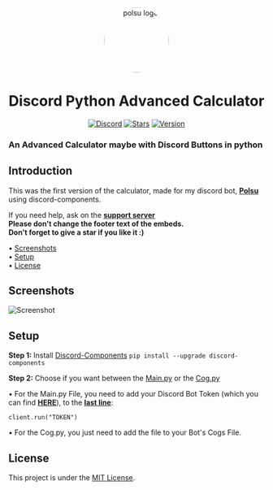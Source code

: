 <div align="center">
    <a href="https://discord.gg/xm9QX3Q"><img src="https://cdn.discordapp.com/attachments/831872376140070943/848225322640998400/polsu.png" alt="polsu logo" height="128" style="border-radius: 50%"></a>
    <h1>Discord Python Advanced Calculator</h1>
</div>
<div align="center">
        <a href="https://discord.gg/xm9QX3Q"><img src="https://img.shields.io/discord/761623845119328257?color=blue&label=Discord&logo=discord&style=for-the-badge" alt="Discord"></a>
        <a href="https://github.com/Polsulpicien/discord.py-advanced-calculator"><img src="https://img.shields.io/github/stars/Polsulpicien/discord.py-advanced-calculator?style=for-the-badge" alt="Stars"></a>
        <a href="https://github.com/Polsulpicien/discord.py-advanced-calculator"><img src="https://img.shields.io/github/v/release/polsulpicien/discord.py-advanced-calculator?color=red&label=Version&logo=github&style=for-the-badge" alt="Version"></a>
</div>
<p align="center">
    <h3>An Advanced Calculator maybe with Discord Buttons in python</h3>
</p>

## Introduction
  
This was the first version of the calculator, made for my discord bot, **[Polsu](https://github.com/Polsu-Discord)** using discord-components.  

If you need help, ask on the **[support server](https://discord.gg/xm9QX3Q)**  
**Please don't change the footer text of the embeds.**  
**Don't forget to give a star if you like it :)**

  • [Screenshots](https://github.com/Polsulpicien/discord.py-advanced-calculator/blob/main/README.md?plain=1#L26)  
  • [Setup](https://github.com/Polsulpicien/discord.py-advanced-calculator/blob/main/README.md?plain=1#L30)  
  • [License](https://github.com/Polsulpicien/discord.py-advanced-calculator/blob/main/README.md?plain=1#L46) 

## Screenshots

![Screenshot](https://cdn.discordapp.com/attachments/847283544803508257/906081463571722270/unknown_2.png)

## Setup

__Step 1:__
Install [Discord-Components](https://github.com/kiki7000/discord.py-components)
```pip install --upgrade discord-components ```

__Step 2:__
Choose if you want between the [Main.py](https://github.com/Polsulpicien/discord.py-advanced-calculator/blob/main/main.py) or the [Cog.py](https://github.com/Polsulpicien/discord.py-advanced-calculator/blob/main/calculator.py)

• For the Main.py File, you need to add your Discord Bot Token (which you can find **[HERE](https://discord.com/developers/applications)**), to the **[last line](https://github.com/Polsulpicien/discord.py-advanced-calculator/blob/main/main.py#L328)**:
```
client.run("TOKEN")
```

• For the Cog.py, you just need to add the file to your Bot's Cogs File.

## License
This project is under the [MIT License](https://github.com/Polsulpicien/discord.py-advanced-calculator/blob/main/LICENSE).
